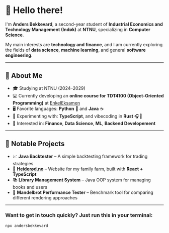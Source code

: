 # 👋 Hello there!

I'm **Anders Bekkevard**, a second-year student of **Industrial Economics and Technology Management (Indøk)** at **NTNU**, specializing in **Computer Science**.  

My main interests are **technology and finance**, and I am currently exploring the fields of **data science**, **machine learning**, and general **software engineering**.

---

## 🧠 About Me

- 🎓 Studying at NTNU (2024–2029)
- 💻 Currently developing an **online course for TDT4100 (Object-Oriented Programming)** at [EnkelEksamen](https://enkeleksamen.no)
- 🖥️ Favorite languages: **Python** 🐍 and **Java** ☕  
- 🧪 Experimenting with: **TypeScript**, and vibecoding in **Rust** 🎧🦀
- 💼 Interested in: **Finance**, **Data Science**, **ML**, **Backend Developement**

---

## 🧰 Notable Projects

- 📈 **Java Backtester** – A simple backtesting framework for trading strategies  
- 🌾 [**Heiderød.no**](https://heiderod.no) – Website for my family farm, built with **React + TypeScript**
- 📚 **Library Management System** – Java OOP system for managing books and users
- 🎨 **Mandelbrot Performance Tester** – Benchmark tool for comparing different rendering approaches

---

### Want to get in touch quickly? Just run this in your terminal:

```bash
npx andersbekkevard
```
